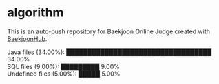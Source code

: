 # algorithm

This is an auto-push repository for Baekjoon Online Judge created with [BaekjoonHub](https://github.com/BaekjoonHub/BaekjoonHub).

<!-- file_counts_start -->
Java files (34.00%): ██████████████████████████████████ 34.00%<br/>SQL files (9.00%): █████████ 9.00%<br/>Undefined files (5.00%): █████ 5.00%
<!-- file_counts_end -->
